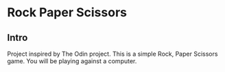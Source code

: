 <h1>Rock Paper Scissors</h1>
<h2>Intro</h2>
<p>Project inspired by The Odin project. 
This is a simple Rock, Paper Scissors game.
You will be playing against a computer. </p>